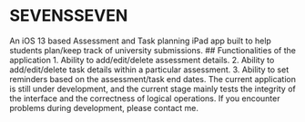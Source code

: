 # SEVENSSEVEN
An iOS 13 based Assessment and Task planning iPad app built to help students plan/keep track of university submissions. ## Functionalities of the application 1. Ability to add/edit/delete assessment details. 2. Ability to add/edit/delete task details within a particular assessment. 3. Ability to set reminders based on the assessment/task end dates. The current application is still under development, and the current stage mainly tests the integrity of the interface and the correctness of logical operations. If you encounter problems during development, please contact me.
